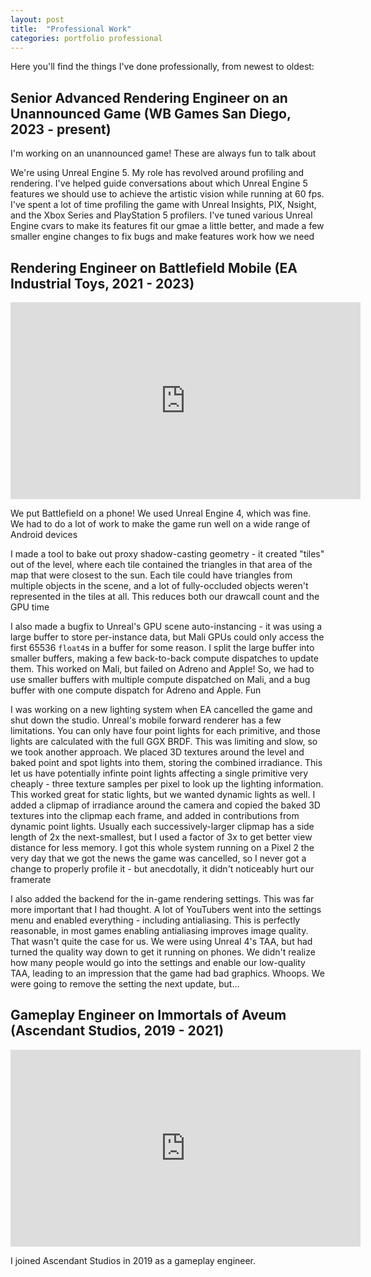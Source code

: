 ```yaml
---
layout: post
title:  "Professional Work"
categories: portfolio professional
---
```

Here you'll find the things I've done professionally, from newest to oldest:

## Senior Advanced Rendering Engineer on an Unannounced Game (WB Games San Diego, 2023 - present)

I'm working on an unannounced game! These are always fun to talk about

We're using Unreal Engine 5. My role has revolved around profiling and rendering. I've helped guide conversations about which Unreal Engine 5 features we should use to achieve the artistic vision while running at 60 fps. I've spent a lot of time profiling the game with Unreal Insights, PIX, Nsight, and the Xbox Series and PlayStation 5 profilers. I've tuned various Unreal Engine cvars to make its features fit our gmae a little better, and made a few smaller engine changes to fix bugs and make features work how we need

## Rendering Engineer on Battlefield Mobile (EA Industrial Toys, 2021 - 2023)

<iframe width="560"
        height="315"
        src="https://www.youtube.com/watch?v=rTEiJSO5dO8"
        frameborder="0"
        allow="autoplay; encrypted-media"
        allowfullscreen></iframe>

We put Battlefield on a phone! We used Unreal Engine 4, which was fine. We had to do a lot of work to make the game run well on a wide range of Android devices

I made a tool to bake out proxy shadow-casting geometry - it created "tiles" out of the level, where each tile contained the triangles in that area of the map that were closest to the sun. Each tile could have triangles from multiple objects in the scene, and a lot of fully-occluded objects weren't represented in the tiles at all. This reduces both our drawcall count and the GPU time

I also made a bugfix to Unreal's GPU scene auto-instancing - it was using a large buffer to store per-instance data, but Mali GPUs could only access the first 65536 `float4`s in a buffer for some reason. I split the large buffer into smaller buffers, making a few back-to-back compute dispatches to update them. This worked on Mali, but failed on Adreno and Apple! So, we had to use smaller buffers with multiple compute dispatched on Mali, and a bug buffer with one compute dispatch for Adreno and Apple. Fun

I was working on a new lighting system when EA cancelled the game and shut down the studio. Unreal's mobile forward renderer has a few limitations. You can only have four point lights for each primitive, and those lights are calculated with the full GGX BRDF. This was limiting and slow, so we took another approach. We placed 3D textures around the level and baked point and spot lights into them, storing the combined irradiance. This let us have potentially infinte point lights affecting a single primitive very cheaply - three texture samples per pixel to look up the lighting information. This worked great for static lights, but we wanted dynamic lights as well. I added a clipmap of irradiance around the camera and copied the baked 3D textures into the clipmap each frame, and added in contributions from dynamic point lights. Usually each successively-larger clipmap has a side length of 2x the next-smallest, but I used a factor of 3x to get better view distance for less memory. I got this whole system running on a Pixel 2 the very day that we got the news the game was cancelled, so I never got a change to properly profile it - but anecdotally, it didn't noticeably hurt our framerate

I also added the backend for the in-game rendering settings. This was far more important that I had thought. A lot of YouTubers went into the settings menu and enabled everything - including antialiasing. This is perfectly reasonable, in most games enabling antialiasing improves image quality. That wasn't quite the case for us. We were using Unreal 4's TAA, but had turned the quality way down to get it running on phones. We didn't realize how many people would go into the settings and enable our low-quality TAA, leading to an impression that the game had bad graphics. Whoops. We were going to remove the setting the next update, but...

## Gameplay Engineer on Immortals of Aveum (Ascendant Studios, 2019 - 2021)

<iframe width="560"
        height="315"
        src="https://youtu.be/kxdzu7DrY_U?t=91"
        frameborder="0"
        allow="autoplay; encrypted-media"
        allowfullscreen></iframe>

I joined Ascendant Studios in 2019 as a gameplay engineer. 
